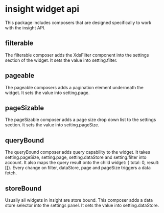 # insight widget api

This package includes composers that are designed specifically to work with the insight API.

## filterable
The filterable composer adds the XdsFilter component into the settings section of the widget. It sets the value into setting.filter.

## pageable
The pageable composers adds a pagination element underneath the widget. It sets the value into setting.page.

## pageSizable
The pageSizable composer adds a page size drop down list to the settings section. It sets the value into setting.pageSize.

## queryBound
The queryBound composer adds query capability to the widget. It takes setting.pageSize, setting.page, setting.dataStore and setting.filter into account.
It also maps the query result onto the child widget: { total: 0, result: []}.
Every change on filter, dataStore, page and pageSize triggers a data fetch.

## storeBound
Usually all widgets in insight are store bound. This composer adds a data store selector into the settings panel. It sets the value into setting.dataStore.
